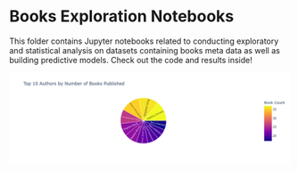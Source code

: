# Books Exploration Notebooks

This folder contains Jupyter notebooks related to conducting exploratory and statistical analysis on datasets containing books meta data as well as building predictive models. 
Check out the code and results inside!

![Preview](preview.png)

